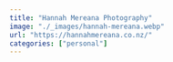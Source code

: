 ```yaml
---
title: "Hannah Mereana Photography"
image: "./_images/hannah-mereana.webp"
url: "https://hannahmereana.co.nz/"
categories: ["personal"]
---
```

